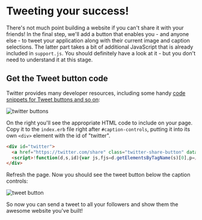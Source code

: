 # Tweeting your success!
There's not much point building a website if you can't share it with your friends!  In the final step, we'll add a button that enables you - and anyone else - to tweet your application along with their current image and caption selections.  The latter part takes a bit of additional JavaScript that is already included in `support.js`.  You should definitely have a look at it - but you don't need to understand it at this stage.

## Get the Tweet button code
Twitter provides many developer resources, including some handy [code snippets for Tweet buttons and so on](https://about.twitter.com/resources/buttons#tweet):

![twitter buttons](/images/step_10/twitter_buttons.png)

On the right you'll see the appropriate HTML code to include on your page. Copy it to the `index.erb` file right after `#caption-controls`, putting it into its own `<div>` element with the id of "twitter".

```html
<div id="twitter">
  <a href="https://twitter.com/share" class="twitter-share-button" data-size="large" data-text="Today I finished building a 'Motivational Posters' website!">Tweet</a>
  <script>!function(d,s,id){var js,fjs=d.getElementsByTagName(s)[0],p=/^http:/.test(d.location)?'http':'https';if(!d.getElementById(id)){js=d.createElement(s);js.id=id;js.src=p+'://platform.twitter.com/widgets.js';fjs.parentNode.insertBefore(js,fjs);}}(document, 'script', 'twitter-wjs');</script>
</div>
```

Refresh the page. Now you should see the tweet button below the caption controls:

![tweet button](/images/step_10/tweet_button.png)

So now you can send a tweet to all your followers and show them the awesome website you've built!

